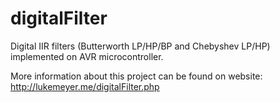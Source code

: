 # digitalFilter
Digital IIR filters (Butterworth LP/HP/BP and Chebyshev LP/HP) implemented on AVR microcontroller.

More information about this project can be found on website: http://lukemeyer.me/digitalFilter.php
